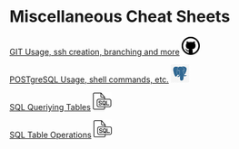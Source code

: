 # Miscellaneous Cheat Sheets



[GIT Usage, ssh creation, branching and more](git_commands.md)
![](img/github.png)

[POSTgreSQL Usage, shell commands, etc.](psql_shell_commands.md)
![](img/psql.png)

[SQL Queriying Tables](sql_querying_tables.md)
![](img/sql.png)

[SQL Table Operations](sql_table_operations.md)
![](img/sql.png)